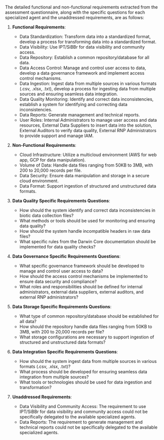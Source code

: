 The detailed functional and non-functional requirements extracted from the assessment questionnaire, along with the specific questions for each specialized agent and the unaddressed requirements, are as follows:

1. **Functional Requirements**:
   - Data Standardization: Transform data into a standardized format, develop a process for transforming data into a standardized format.
   - Data Visibility: Use IPT/SiBBr for data visibility and community access.
   - Data Repository: Establish a common repository/database for all data.
   - Data Access Control: Manage and control user access to data, develop a data governance framework and implement access control mechanisms.
   - Data Ingestion: Ingest data from multiple sources in various formats (.csv, .xlsx, .txt), develop a process for ingesting data from multiple sources and ensuring seamless data integration.
   - Data Quality Monitoring: Identify and correct data inconsistencies, establish a system for identifying and correcting data inconsistencies.
   - Data Reports: Generate management and technical reports.
   - User Roles: Internal Administrators to manage user access and data resources, External Data Suppliers to insert data into the solution, External Auditors to verify data quality, External RNP Administrators to provide support and manage IAM.

2. **Non-Functional Requirements**:
   - Cloud Infrastructure: Utilize a multicloud environment (AWS for web app, GCP for data manipulation).
   - Volume of Data: Handle data files ranging from 50KB to 3MB, with 200 to 20,000 records per file.
   - Data Security: Ensure data manipulation and storage in a secure cloud environment.
   - Data Format: Support ingestion of structured and unstructured data formats.

3. **Data Quality Specific Requirements Questions**:
   - How should the system identify and correct data inconsistencies in biotic data collection files?
   - What methods or tools should be used for monitoring and ensuring data quality?
   - How should the system handle incompatible headers in raw data files?
   - What specific rules from the Darwin Core documentation should be implemented for data quality checks?

4. **Data Governance Specific Requirements Questions**:
   - What specific governance framework should be developed to manage and control user access to data?
   - How should the access control mechanisms be implemented to ensure data security and compliance?
   - What roles and responsibilities should be defined for internal administrators, external data suppliers, external auditors, and external RNP administrators?

5. **Data Storage Specific Requirements Questions**:
   - What type of common repository/database should be established for all data?
   - How should the repository handle data files ranging from 50KB to 3MB, with 200 to 20,000 records per file?
   - What storage configurations are necessary to support ingestion of structured and unstructured data formats?

6. **Data Integration Specific Requirements Questions**:
   - How should the system ingest data from multiple sources in various formats (.csv, .xlsx, .txt)?
   - What process should be developed for ensuring seamless data integration from multiple sources?
   - What tools or technologies should be used for data ingestion and transformation?

7. **Unaddressed Requirements**:
   - Data Visibility and Community Access: The requirement to use IPT/SiBBr for data visibility and community access could not be specifically delegated to the available specialized agents.
   - Data Reports: The requirement to generate management and technical reports could not be specifically delegated to the available specialized agents.